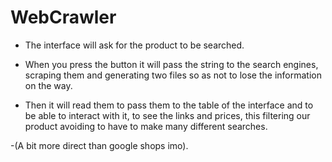 # WebCrawler
- The interface will ask for the product to be searched.

- When you press the button it will pass the string to the search engines, scraping them and generating two files so as not to lose the information on the way.

- Then it will read them to pass them to the table of the interface and to be able to interact with it, to see the links and prices, this filtering our product avoiding to have to make many different searches.

-(A bit more direct than google shops imo).
